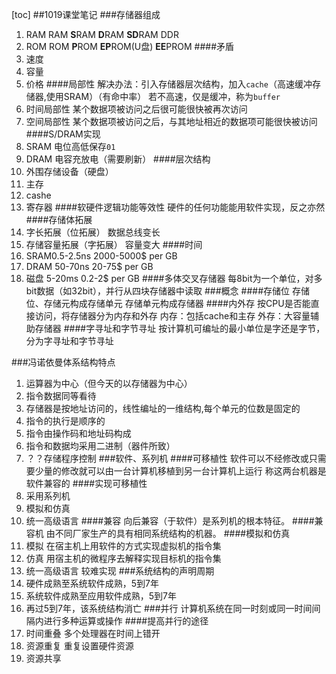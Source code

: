 [toc]
##1019课堂笔记
###存储器组成
1. RAM
RAM **S**RAM **D**RAM **SD**RAM DDR
2. ROM
ROM **P**ROM **EP**ROM(U盘) **EE**PROM
####矛盾
1. 速度
2. 容量
3. 价格
####局部性
解决办法：引入存储器层次结构，加入`cache`（高速缓冲存储器,使用SRAM）（有命中率）
若不高速，仅是缓冲，称为`buffer`
1. 时间局部性
某个数据项被访问之后很可能很快被再次访问
2. 空间局部性
某个数据项被访问之后，与其地址相近的数据项可能很快被访问
####S/DRAM实现
1. SRAM
电位高低保存`01`
2. DRAM
电容充放电（需要刷新）
####层次结构
1. 外围存储设备（硬盘）
2. 主存
3. cashe
4. 寄存器
####软硬件逻辑功能等效性
硬件的任何功能能用软件实现，反之亦然
####存储体拓展
1. 字长拓展（位拓展）
数据总线变长
2. 存储容量拓展（字拓展）
容量变大
####时间
1. SRAM0.5-2.5ns 2000-5000$ per GB
2. DRAM 50-70ns 20-75$ per GB
3. 磁盘 5-20ms 0.2-2$ per GB
####多体交叉存储器
每8bit为一个单位，对多bit数据（如32bit），并行从四块存储器中读取
###概念
####存储位
存储位、存储元构成存储单元
存储单元构成存储器
####内外存
按CPU是否能直接访问，将存储器分为内存和外存
内存：包括cache和主存
外存：大容量辅助存储器
####字寻址和字节寻址
按计算机可编址的最小单位是字还是字节，分为字寻址和字节寻址

###冯诺依曼体系结构特点
1. 运算器为中心（但今天的以存储器为中心）
2. 指令数据同等看待
3. 存储器是按地址访问的，线性编址的一维结构,每个单元的位数是固定的
1. 指令的执行是顺序的
1. 指令由操作码和地址码构成
1. 指令和数据均采用二进制（器件所致）
1. ？？存储程序控制
###软件、系列机
####可移植性
软件可以不经修改或只需要少量的修改就可以由一台计算机移植到另一台计算机上运行
称这两台机器是软件兼容的
####实现可移植性
1. 采用系列机
1. 模拟和仿真
1. 统一高级语言
####兼容
向后兼容（于软件）是系列机的根本特征。
####兼容机
由不同厂家生产的具有相同系统结构的机器。
####模拟和仿真
1. 模拟
在宿主机上用软件的方式实现虚拟机的指令集
2. 仿真
用宿主机的微程序去解释实现目标机的指令集
3. 统一高级语言
较难实现
###系统结构的声明周期
1. 硬件成熟至系统软件成熟，5到7年
2. 系统软件成熟至应用软件成熟，5到7年
1. 再过5到7年，该系统结构消亡
###并行
计算机系统在同一时刻或同一时间间隔内进行多种运算或操作
####提高并行的途径
1. 时间重叠
多个处理器在时间上错开
2. 资源重复
重复设置硬件资源
3. 资源共享